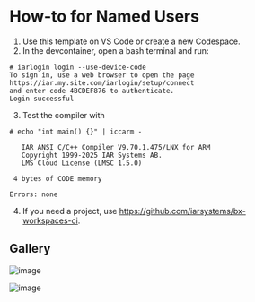 # How-to for Named Users

1. Use this template on VS Code or create a new Codespace.
2. In the devcontainer, open a bash terminal and run:
```console
# iarlogin login --use-device-code
To sign in, use a web browser to open the page https://iar.my.site.com/iarlogin/setup/connect
and enter code 4BCDEF876 to authenticate.
Login successful
```
3. Test the compiler with
```console
# echo "int main() {}" | iccarm -

   IAR ANSI C/C++ Compiler V9.70.1.475/LNX for ARM
   Copyright 1999-2025 IAR Systems AB.
   LMS Cloud License (LMSC 1.5.0)
 
 4 bytes of CODE memory

Errors: none
```

4. If you need a project, use https://github.com/iarsystems/bx-workspaces-ci.

## Gallery

![image](https://github.com/user-attachments/assets/676b32f4-70ee-4270-b400-7daac1cf684d)

![image](https://github.com/user-attachments/assets/b1e551e9-eefa-4468-a033-aea04998a740)


   
